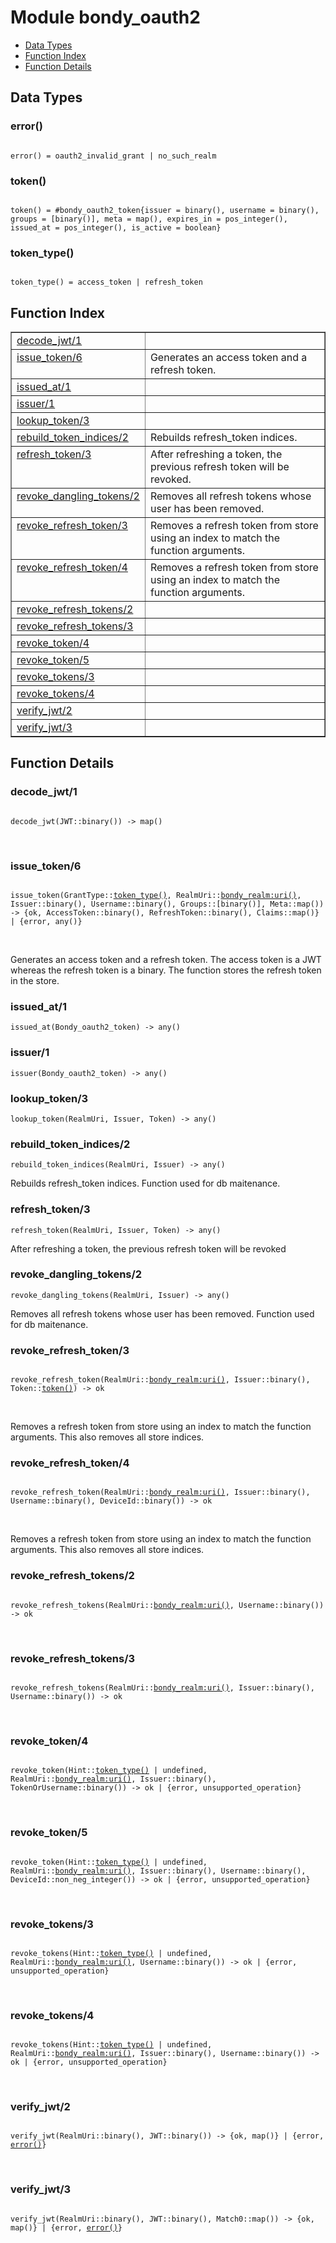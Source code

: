 

# Module bondy_oauth2 #
* [Data Types](#types)
* [Function Index](#index)
* [Function Details](#functions)

<a name="types"></a>

## Data Types ##




### <a name="type-error">error()</a> ###


<pre><code>
error() = oauth2_invalid_grant | no_such_realm
</code></pre>




### <a name="type-token">token()</a> ###


<pre><code>
token() = #bondy_oauth2_token{issuer = binary(), username = binary(), groups = [binary()], meta = map(), expires_in = pos_integer(), issued_at = pos_integer(), is_active = boolean}
</code></pre>




### <a name="type-token_type">token_type()</a> ###


<pre><code>
token_type() = access_token | refresh_token
</code></pre>

<a name="index"></a>

## Function Index ##


<table width="100%" border="1" cellspacing="0" cellpadding="2" summary="function index"><tr><td valign="top"><a href="#decode_jwt-1">decode_jwt/1</a></td><td></td></tr><tr><td valign="top"><a href="#issue_token-6">issue_token/6</a></td><td>
Generates an access token and a refresh token.</td></tr><tr><td valign="top"><a href="#issued_at-1">issued_at/1</a></td><td></td></tr><tr><td valign="top"><a href="#issuer-1">issuer/1</a></td><td></td></tr><tr><td valign="top"><a href="#lookup_token-3">lookup_token/3</a></td><td></td></tr><tr><td valign="top"><a href="#rebuild_token_indices-2">rebuild_token_indices/2</a></td><td>Rebuilds refresh_token indices.</td></tr><tr><td valign="top"><a href="#refresh_token-3">refresh_token/3</a></td><td>
After refreshing a token, the previous refresh token will be revoked.</td></tr><tr><td valign="top"><a href="#revoke_dangling_tokens-2">revoke_dangling_tokens/2</a></td><td>Removes all refresh tokens whose user has been removed.</td></tr><tr><td valign="top"><a href="#revoke_refresh_token-3">revoke_refresh_token/3</a></td><td>Removes a refresh token from store using an index to match the function
arguments.</td></tr><tr><td valign="top"><a href="#revoke_refresh_token-4">revoke_refresh_token/4</a></td><td>Removes a refresh token from store using an index to match the function
arguments.</td></tr><tr><td valign="top"><a href="#revoke_refresh_tokens-2">revoke_refresh_tokens/2</a></td><td></td></tr><tr><td valign="top"><a href="#revoke_refresh_tokens-3">revoke_refresh_tokens/3</a></td><td></td></tr><tr><td valign="top"><a href="#revoke_token-4">revoke_token/4</a></td><td></td></tr><tr><td valign="top"><a href="#revoke_token-5">revoke_token/5</a></td><td></td></tr><tr><td valign="top"><a href="#revoke_tokens-3">revoke_tokens/3</a></td><td></td></tr><tr><td valign="top"><a href="#revoke_tokens-4">revoke_tokens/4</a></td><td></td></tr><tr><td valign="top"><a href="#verify_jwt-2">verify_jwt/2</a></td><td></td></tr><tr><td valign="top"><a href="#verify_jwt-3">verify_jwt/3</a></td><td></td></tr></table>


<a name="functions"></a>

## Function Details ##

<a name="decode_jwt-1"></a>

### decode_jwt/1 ###

<pre><code>
decode_jwt(JWT::binary()) -&gt; map()
</code></pre>
<br />

<a name="issue_token-6"></a>

### issue_token/6 ###

<pre><code>
issue_token(GrantType::<a href="#type-token_type">token_type()</a>, RealmUri::<a href="bondy_realm.md#type-uri">bondy_realm:uri()</a>, Issuer::binary(), Username::binary(), Groups::[binary()], Meta::map()) -&gt; {ok, AccessToken::binary(), RefreshToken::binary(), Claims::map()} | {error, any()}
</code></pre>
<br />

Generates an access token and a refresh token. The access token is a JWT
whereas the refresh token is a binary.
The function stores the refresh token in the store.

<a name="issued_at-1"></a>

### issued_at/1 ###

`issued_at(Bondy_oauth2_token) -> any()`

<a name="issuer-1"></a>

### issuer/1 ###

`issuer(Bondy_oauth2_token) -> any()`

<a name="lookup_token-3"></a>

### lookup_token/3 ###

`lookup_token(RealmUri, Issuer, Token) -> any()`

<a name="rebuild_token_indices-2"></a>

### rebuild_token_indices/2 ###

`rebuild_token_indices(RealmUri, Issuer) -> any()`

Rebuilds refresh_token indices.
Function used for db maitenance.

<a name="refresh_token-3"></a>

### refresh_token/3 ###

`refresh_token(RealmUri, Issuer, Token) -> any()`

After refreshing a token, the previous refresh token will be revoked

<a name="revoke_dangling_tokens-2"></a>

### revoke_dangling_tokens/2 ###

`revoke_dangling_tokens(RealmUri, Issuer) -> any()`

Removes all refresh tokens whose user has been removed.
Function used for db maitenance.

<a name="revoke_refresh_token-3"></a>

### revoke_refresh_token/3 ###

<pre><code>
revoke_refresh_token(RealmUri::<a href="bondy_realm.md#type-uri">bondy_realm:uri()</a>, Issuer::binary(), Token::<a href="#type-token">token()</a>) -&gt; ok
</code></pre>
<br />

Removes a refresh token from store using an index to match the function
arguments.
This also removes all store indices.

<a name="revoke_refresh_token-4"></a>

### revoke_refresh_token/4 ###

<pre><code>
revoke_refresh_token(RealmUri::<a href="bondy_realm.md#type-uri">bondy_realm:uri()</a>, Issuer::binary(), Username::binary(), DeviceId::binary()) -&gt; ok
</code></pre>
<br />

Removes a refresh token from store using an index to match the function
arguments.
This also removes all store indices.

<a name="revoke_refresh_tokens-2"></a>

### revoke_refresh_tokens/2 ###

<pre><code>
revoke_refresh_tokens(RealmUri::<a href="bondy_realm.md#type-uri">bondy_realm:uri()</a>, Username::binary()) -&gt; ok
</code></pre>
<br />

<a name="revoke_refresh_tokens-3"></a>

### revoke_refresh_tokens/3 ###

<pre><code>
revoke_refresh_tokens(RealmUri::<a href="bondy_realm.md#type-uri">bondy_realm:uri()</a>, Issuer::binary(), Username::binary()) -&gt; ok
</code></pre>
<br />

<a name="revoke_token-4"></a>

### revoke_token/4 ###

<pre><code>
revoke_token(Hint::<a href="#type-token_type">token_type()</a> | undefined, RealmUri::<a href="bondy_realm.md#type-uri">bondy_realm:uri()</a>, Issuer::binary(), TokenOrUsername::binary()) -&gt; ok | {error, unsupported_operation}
</code></pre>
<br />

<a name="revoke_token-5"></a>

### revoke_token/5 ###

<pre><code>
revoke_token(Hint::<a href="#type-token_type">token_type()</a> | undefined, RealmUri::<a href="bondy_realm.md#type-uri">bondy_realm:uri()</a>, Issuer::binary(), Username::binary(), DeviceId::non_neg_integer()) -&gt; ok | {error, unsupported_operation}
</code></pre>
<br />

<a name="revoke_tokens-3"></a>

### revoke_tokens/3 ###

<pre><code>
revoke_tokens(Hint::<a href="#type-token_type">token_type()</a> | undefined, RealmUri::<a href="bondy_realm.md#type-uri">bondy_realm:uri()</a>, Username::binary()) -&gt; ok | {error, unsupported_operation}
</code></pre>
<br />

<a name="revoke_tokens-4"></a>

### revoke_tokens/4 ###

<pre><code>
revoke_tokens(Hint::<a href="#type-token_type">token_type()</a> | undefined, RealmUri::<a href="bondy_realm.md#type-uri">bondy_realm:uri()</a>, Issuer::binary(), Username::binary()) -&gt; ok | {error, unsupported_operation}
</code></pre>
<br />

<a name="verify_jwt-2"></a>

### verify_jwt/2 ###

<pre><code>
verify_jwt(RealmUri::binary(), JWT::binary()) -&gt; {ok, map()} | {error, <a href="#type-error">error()</a>}
</code></pre>
<br />

<a name="verify_jwt-3"></a>

### verify_jwt/3 ###

<pre><code>
verify_jwt(RealmUri::binary(), JWT::binary(), Match0::map()) -&gt; {ok, map()} | {error, <a href="#type-error">error()</a>}
</code></pre>
<br />

